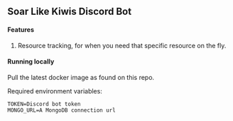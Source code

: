 Soar Like Kiwis Discord Bot
---

#### Features

1. Resource tracking, for when you need that specific resource on the fly.

#### Running locally

Pull the latest docker image as found on this repo.

Required environment variables:
```dotenv
TOKEN=Discord bot token
MONGO_URL=A MongoDB connection url
```